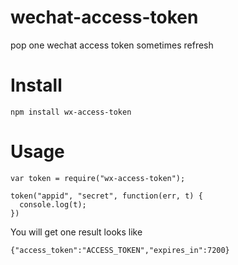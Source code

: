 # wechat-access-token
pop one wechat access token sometimes refresh

# Install
`npm install wx-access-token`

# Usage
```
var token = require("wx-access-token");

token("appid", "secret", function(err, t) {
  console.log(t);
})
```
You will get one result looks like

```
{"access_token":"ACCESS_TOKEN","expires_in":7200}
```
